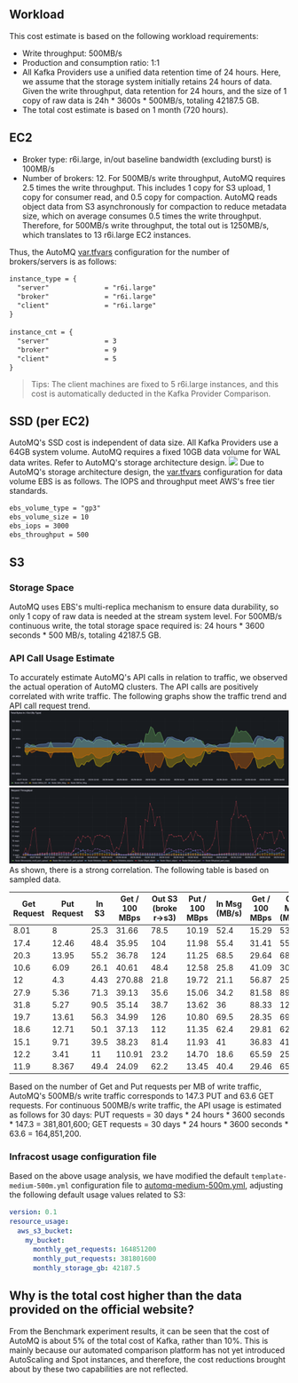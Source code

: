 ## Workload

This cost estimate is based on the following workload requirements:

- Write throughput: 500MB/s
- Production and consumption ratio: 1:1
- All Kafka Providers use a unified data retention time of 24 hours. Here, we assume that the storage system initially retains 24 hours of data. Given the write throughput, data retention for 24 hours, and the size of 1 copy of raw data is 24h * 3600s * 500MB/s, totaling 42187.5 GB.
- The total cost estimate is based on 1 month (720 hours).

## EC2

- Broker type: r6i.large, in/out baseline bandwidth (excluding burst) is 100MB/s
- Number of brokers: 12. For 500MB/s write throughput, AutoMQ requires 2.5 times the write throughput. This includes 1 copy for S3 upload, 1 copy for consumer read, and 0.5 copy for compaction. AutoMQ reads object data from S3 asynchronously for compaction to reduce metadata size, which on average consumes 0.5 times the write throughput. Therefore, for 500MB/s write throughput, the total out is 1250MB/s, which translates to 13 r6i.large EC2 instances.

Thus, the AutoMQ  [var.tfvars](../driver-automq/deploy/aws-cn/var.tfvars) configuration for the number of brokers/servers is as follows:

```
instance_type = {
  "server"              = "r6i.large"
  "broker"              = "r6i.large"
  "client"              = "r6i.large"
}

instance_cnt = {
  "server"              = 3
  "broker"              = 9
  "client"              = 5
}
```

> Tips: The client machines are fixed to 5 r6i.large instances, and this cost is automatically deducted in the Kafka Provider Comparison.

## SSD (per EC2)

AutoMQ's SSD cost is independent of data size. All Kafka Providers use a 64GB system volume. AutoMQ requires a fixed 10GB data volume for WAL data writes. Refer to AutoMQ's storage architecture design.
![](images/automq1.png)
Due to AutoMQ's storage architecture design, the [var.tfvars](../driver-automq/deploy/aws-cn/var.tfvars) configuration for data volume EBS is as follows. The IOPS and throughput meet AWS's free tier standards.

```
ebs_volume_type = "gp3"
ebs_volume_size = 10
ebs_iops = 3000
ebs_throughput = 500
```

## S3

### Storage Space

AutoMQ uses EBS's multi-replica mechanism to ensure data durability, so only 1 copy of raw data is needed at the stream system level. For 500MB/s continuous write, the total storage space required is: 24 hours * 3600 seconds * 500 MB/s, totaling 42187.5 GB.

### API Call Usage Estimate

To accurately estimate AutoMQ's API calls in relation to traffic, we observed the actual operation of AutoMQ clusters. The API calls are positively correlated with write traffic. The following graphs show the traffic trend and API call request trend.
![](images/automq2.png)
![](images/automq3.png)
As shown, there is a strong correlation. The following table is based on sampled data.

| Get Request | Put Request | In S3 | Get / 100 MBps | Out S3 (broker->s3) | Put / 100 MBps | In Msg (MB/s) | Get / 100 MBps | Out Msg (MB/s) | Put / 100 MBps |
|-------------|-------------|-------|----------------|---------------------|----------------|---------------|----------------|----------------|----------------|
| 8.01        | 8           | 25.3  | 31.66          | 78.5                | 10.19          | 52.4          | 15.29          | 53.4           | 14.98          |
| 17.4        | 12.46       | 48.4  | 35.95          | 104                 | 11.98          | 55.4          | 31.41          | 55.9           | 22.29          |
| 20.3        | 13.95       | 55.2  | 36.78          | 124                 | 11.25          | 68.5          | 29.64          | 68.9           | 20.25          |
| 10.6        | 6.09        | 26.1  | 40.61          | 48.4                | 12.58          | 25.8          | 41.09          | 30.8           | 19.77          |
| 12          | 4.3         | 4.43  | 270.88         | 21.8                | 19.72          | 21.1          | 56.87          | 25.5           | 16.86          |
| 27.9        | 5.36        | 71.3  | 39.13          | 35.6                | 15.06          | 34.2          | 81.58          | 89             | 6.02           |
| 31.8        | 5.27        | 90.5  | 35.14          | 38.7                | 13.62          | 36            | 88.33          | 124            | 4.25           |
| 19.7        | 13.61       | 56.3  | 34.99          | 126                 | 10.80          | 69.5          | 28.35          | 69.9           | 19.47          |
| 18.6        | 12.71       | 50.1  | 37.13          | 112                 | 11.35          | 62.4          | 29.81          | 62.8           | 20.24          |
| 15.1        | 9.71        | 39.5  | 38.23          | 81.4                | 11.93          | 41            | 36.83          | 41.7           | 23.29          |
| 12.2        | 3.41        | 11    | 110.91         | 23.2                | 14.70          | 18.6          | 65.59          | 25.7           | 13.27          |
| 11.9        | 8.367       | 49.4  | 24.09          | 62.2                | 13.45          | 40.4          | 29.46          | 65.8           | 12.72          |

Based on the number of Get and Put requests per MB of write traffic, AutoMQ's 500MB/s write traffic corresponds to 147.3 PUT and 63.6 GET requests. For continuous 500MB/s write traffic, the API usage is estimated as follows for 30 days: PUT requests = 30 days * 24 hours * 3600 seconds * 147.3 = 381,801,600; GET requests = 30 days * 24 hours * 3600 seconds * 63.6 = 164,851,200.

### Infracost usage configuration file

Based on the above usage analysis, we have modified the default `template-medium-500m.yml` configuration file to [automq-medium-500m.yml](../infracost/automq-medium-500m.yml), adjusting the following default usage values related to S3:

```yaml
version: 0.1
resource_usage:
  aws_s3_bucket:
    my_bucket:
      monthly_get_requests: 164851200
      monthly_put_requests: 381801600
      monthly_storage_gb: 42187.5
```

## Why is the total cost higher than the data provided on the official website?

From the Benchmark experiment results, it can be seen that the cost of AutoMQ is about 5% of the total cost of Kafka, rather than 10%. This is mainly because our automated comparison platform has not yet introduced AutoScaling and Spot instances, and therefore, the cost reductions brought about by these two capabilities are not reflected.
